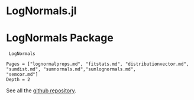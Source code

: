 # LogNormals.jl

# LogNormals Package

```@docs
 LogNormals
```

```@contents
Pages = ["lognormalprops.md", "fitstats.md", "distributionvector.md", 
"sumdist.md", "sumnormals.md","sumlognormals.md",
"semcor.md"]
Depth = 2
```

See all the [github repository](https://github.com/bgctw/LogNormals.jl).

